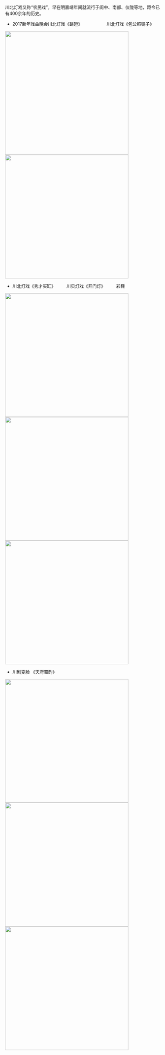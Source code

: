 川北灯戏又称“农民戏”。早在明嘉靖年间就流行于阆中、南部、仪陇等地，距今已有400余年的历史。


* 2017新年戏曲晚会川北灯戏《跳磴》         &nbsp;&nbsp;&nbsp;&nbsp;&nbsp;&nbsp;&nbsp;&nbsp;&nbsp;&nbsp;&nbsp;&nbsp;&nbsp;&nbsp;&nbsp;&nbsp;&nbsp;&nbsp;  川北灯戏《包公照镜子》

<img src="/img/music/5.png" width="400px" />

<img src="/img/music/6.png" width="400px" />


* 川北灯戏《秀才买缸》   &nbsp;&nbsp;&nbsp;&nbsp;&nbsp;&nbsp;&nbsp;   川贝灯戏《开门灯》        &nbsp;&nbsp;&nbsp;&nbsp;&nbsp;&nbsp;&nbsp;       彩鞋


<img src="/img/music/7.png" width="400px" />

<img src="/img/music/8.png" width="400px" />


<img src="/img/music/9.png" width="400px" />


* 川剧变脸 《天府蜀韵》


<img src="/img/music/10.png" width="400px" />

<img src="/img/music/11.png" width="400px" />


<img src="/img/music/12.png" width="400px" />